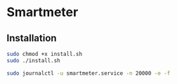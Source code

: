 # Smartmeter

## Installation

```bash
sudo chmod +x install.sh
sudo ./install.sh
```

```bash
sudo journalctl -u smartmeter.service -n 20000 -e -f
```
